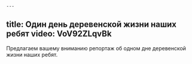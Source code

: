     ---
title: Один день деревенской жизни наших ребят
video: VoV92ZLqvBk
---

Предлагаем вашему вниманию репортаж об одном дне деревенской жизни наших ребят.
